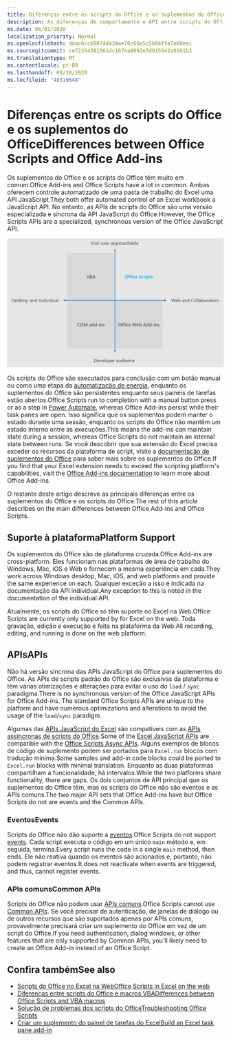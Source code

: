 ```yaml
---
title: Diferenças entre os scripts do Office e os suplementos do Office
description: As diferenças de comportamento e API entre scripts do Office e suplementos do Office.
ms.date: 06/01/2020
localization_priority: Normal
ms.openlocfilehash: ddac6cc68874da34ae76c66a5c5b84ffa7a60eec
ms.sourcegitcommit: ce72354381561dc167ea0092efd915642a9161b3
ms.translationtype: MT
ms.contentlocale: pt-BR
ms.lasthandoff: 09/30/2020
ms.locfileid: "48319648"
---
```

# <a name="differences-between-office-scripts-and-office-add-ins"></a><span data-ttu-id="1d6ea-103">Diferenças entre os scripts do Office e os suplementos do Office</span><span class="sxs-lookup"><span data-stu-id="1d6ea-103">Differences between Office Scripts and Office Add-ins</span></span>

<span data-ttu-id="1d6ea-104">Os suplementos do Office e os scripts do Office têm muito em comum.</span><span class="sxs-lookup"><span data-stu-id="1d6ea-104">Office Add-ins and Office Scripts have a lot in common.</span></span> <span data-ttu-id="1d6ea-105">Ambas oferecem controle automatizado de uma pasta de trabalho do Excel uma API JavaScript.</span><span class="sxs-lookup"><span data-stu-id="1d6ea-105">They both offer automated control of an Excel workbook a JavaScript API.</span></span> <span data-ttu-id="1d6ea-106">No entanto, as APIs de scripts do Office são uma versão especializada e síncrona da API JavaScript do Office.</span><span class="sxs-lookup"><span data-stu-id="1d6ea-106">However, the Office Scripts APIs are a specialized, synchronous version of the Office JavaScript API.</span></span>

![Um diagrama de quatro quadrantes mostrando as áreas de foco para diferentes soluções de extensibilidade do Office.](../images/office-programmability-diagram.png)

<span data-ttu-id="1d6ea-109">Os scripts do Office são executados para conclusão com um botão manual ou como uma etapa da [automatização de energia](https://flow.microsoft.com/), enquanto os suplementos do Office são persistentes enquanto seus painéis de tarefas estão abertos.</span><span class="sxs-lookup"><span data-stu-id="1d6ea-109">Office Scripts run to completion with a manual button press or as a step in [Power Automate](https://flow.microsoft.com/), whereas Office Add-ins persist while their task panes are open.</span></span> <span data-ttu-id="1d6ea-110">Isso significa que os suplementos podem manter o estado durante uma sessão, enquanto os scripts do Office não mantêm um estado interno entre as execuções.</span><span class="sxs-lookup"><span data-stu-id="1d6ea-110">This means the add-ins can maintain state during a session, whereas Office Scripts do not maintain an internal state between runs.</span></span> <span data-ttu-id="1d6ea-111">Se você descobrir que sua extensão do Excel precisa exceder os recursos da plataforma de script, visite a [documentação de suplementos do Office](/office/dev/add-ins) para saber mais sobre os suplementos do Office.</span><span class="sxs-lookup"><span data-stu-id="1d6ea-111">If you find that your Excel extension needs to exceed the scripting platform's capabilities, visit the [Office Add-ins documentation](/office/dev/add-ins) to learn more about Office Add-ins.</span></span>

<span data-ttu-id="1d6ea-112">O restante deste artigo descreve as principais diferenças entre os suplementos do Office e os scripts do Office.</span><span class="sxs-lookup"><span data-stu-id="1d6ea-112">The rest of this article describes on the main differences between Office Add-ins and Office Scripts.</span></span>

## <a name="platform-support"></a><span data-ttu-id="1d6ea-113">Suporte à plataforma</span><span class="sxs-lookup"><span data-stu-id="1d6ea-113">Platform Support</span></span>

<span data-ttu-id="1d6ea-114">Os suplementos do Office são de plataforma cruzada.</span><span class="sxs-lookup"><span data-stu-id="1d6ea-114">Office Add-ins are cross-platform.</span></span> <span data-ttu-id="1d6ea-115">Eles funcionam nas plataformas de área de trabalho do Windows, Mac, iOS e Web e fornecem a mesma experiência em cada.</span><span class="sxs-lookup"><span data-stu-id="1d6ea-115">They work across Windows desktop, Mac, iOS, and web platforms and provide the same experience on each.</span></span> <span data-ttu-id="1d6ea-116">Qualquer exceção a isso é indicada na documentação da API individual.</span><span class="sxs-lookup"><span data-stu-id="1d6ea-116">Any exception to this is noted in the documentation of the individual API.</span></span>

<span data-ttu-id="1d6ea-117">Atualmente, os scripts do Office só têm suporte no Excel na Web.</span><span class="sxs-lookup"><span data-stu-id="1d6ea-117">Office Scripts are currently only supported by for Excel on the web.</span></span> <span data-ttu-id="1d6ea-118">Toda gravação, edição e execução é feita na plataforma da Web.</span><span class="sxs-lookup"><span data-stu-id="1d6ea-118">All recording, editing, and running is done on the web platform.</span></span>

## <a name="apis"></a><span data-ttu-id="1d6ea-119">APIs</span><span class="sxs-lookup"><span data-stu-id="1d6ea-119">APIs</span></span>

<span data-ttu-id="1d6ea-120">Não há versão síncrona das APIs JavaScript do Office para suplementos do Office. As APIs de scripts padrão do Office são exclusivas da plataforma e têm várias otimizações e alterações para evitar o uso do `load` / `sync` paradigma.</span><span class="sxs-lookup"><span data-stu-id="1d6ea-120">There is no synchronous version of the Office JavaScript APIs for Office Add-ins. The standard Office Scripts APIs are unique to the platform and have numerous optimizations and alterations to avoid the usage of the `load`/`sync` paradigm.</span></span>

<span data-ttu-id="1d6ea-121">Algumas das [APIs JavaScript do Excel](/javascript/api/excel?view=excel-js-preview&preserve-view=true) são compatíveis com as [APIs assíncronas de scripts do Office](../develop/excel-async-model.md).</span><span class="sxs-lookup"><span data-stu-id="1d6ea-121">Some of the [Excel JavaScript APIs](/javascript/api/excel?view=excel-js-preview&preserve-view=true) are compatible with the [Office Scripts Async APIs](../develop/excel-async-model.md).</span></span> <span data-ttu-id="1d6ea-122">Alguns exemplos de blocos de código de suplemento podem ser portados para `Excel.run` blocos com tradução mínima.</span><span class="sxs-lookup"><span data-stu-id="1d6ea-122">Some samples and add-in code blocks could be ported to `Excel.run` blocks with minimal translation.</span></span> <span data-ttu-id="1d6ea-123">Enquanto as duas plataformas compartilham a funcionalidade, há intervalos.</span><span class="sxs-lookup"><span data-stu-id="1d6ea-123">While the two platforms share functionality, there are gaps.</span></span> <span data-ttu-id="1d6ea-124">Os dois conjuntos de API principal que os suplementos do Office têm, mas os scripts do Office não são eventos e as APIs comuns.</span><span class="sxs-lookup"><span data-stu-id="1d6ea-124">The two major API sets that Office Add-ins have but Office Scripts do not are events and the Common APIs.</span></span>

### <a name="events"></a><span data-ttu-id="1d6ea-125">Eventos</span><span class="sxs-lookup"><span data-stu-id="1d6ea-125">Events</span></span>

<span data-ttu-id="1d6ea-126">Scripts do Office não dão suporte a [eventos](/office/dev/add-ins/excel/excel-add-ins-events).</span><span class="sxs-lookup"><span data-stu-id="1d6ea-126">Office Scripts do not support [events](/office/dev/add-ins/excel/excel-add-ins-events).</span></span> <span data-ttu-id="1d6ea-127">Cada script executa o código em um único `main` método e, em seguida, termina.</span><span class="sxs-lookup"><span data-stu-id="1d6ea-127">Every script runs the code in a single `main` method, then ends.</span></span> <span data-ttu-id="1d6ea-128">Ele não reativa quando os eventos são acionados e, portanto, não podem registrar eventos.</span><span class="sxs-lookup"><span data-stu-id="1d6ea-128">It does not reactivate when events are triggered, and thus, cannot register events.</span></span>

### <a name="common-apis"></a><span data-ttu-id="1d6ea-129">APIs comuns</span><span class="sxs-lookup"><span data-stu-id="1d6ea-129">Common APIs</span></span>

<span data-ttu-id="1d6ea-130">Scripts do Office não podem usar [APIs comuns](/javascript/api/office).</span><span class="sxs-lookup"><span data-stu-id="1d6ea-130">Office Scripts cannot use [Common APIs](/javascript/api/office).</span></span> <span data-ttu-id="1d6ea-131">Se você precisar de autenticação, de janelas de diálogo ou de outros recursos que são suportados apenas por APIs comuns, provavelmente precisará criar um suplemento do Office em vez de um script do Office.</span><span class="sxs-lookup"><span data-stu-id="1d6ea-131">If you need authentication, dialog windows, or other features that are only supported by Common APIs, you'll likely need to create an Office Add-in instead of an Office Script.</span></span>

## <a name="see-also"></a><span data-ttu-id="1d6ea-132">Confira também</span><span class="sxs-lookup"><span data-stu-id="1d6ea-132">See also</span></span>

- [<span data-ttu-id="1d6ea-133">Scripts do Office no Excel na Web</span><span class="sxs-lookup"><span data-stu-id="1d6ea-133">Office Scripts in Excel on the web</span></span>](../overview/excel.md)
- [<span data-ttu-id="1d6ea-134">Diferenças entre scripts do Office e macros VBA</span><span class="sxs-lookup"><span data-stu-id="1d6ea-134">Differences between Office Scripts and VBA macros</span></span>](vba-differences.md)
- [<span data-ttu-id="1d6ea-135">Solução de problemas dos scripts do Office</span><span class="sxs-lookup"><span data-stu-id="1d6ea-135">Troubleshooting Office Scripts</span></span>](../testing/troubleshooting.md)
- [<span data-ttu-id="1d6ea-136">Criar um suplemento do painel de tarefas do Excel</span><span class="sxs-lookup"><span data-stu-id="1d6ea-136">Build an Excel task pane add-in</span></span>](/office/dev/add-ins/quickstarts/excel-quickstart-jquery)
